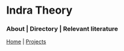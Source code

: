 # Indra Theory
### About | Directory | Relevant literature

[Home](/README.md) | 
[Projects](/projects/all.md)
